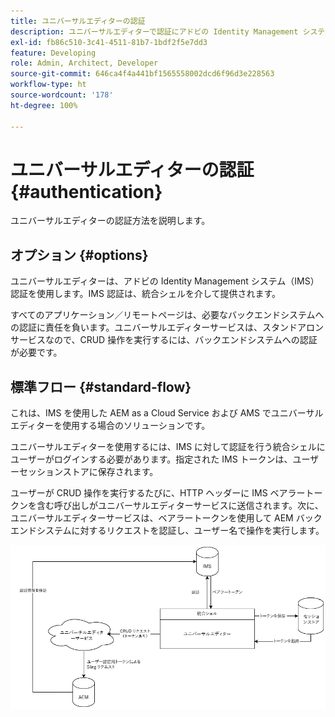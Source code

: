 ```yaml
---
title: ユニバーサルエディターの認証
description: ユニバーサルエディターで認証にアドビの Identity Management システム（IMS）を使用する方法について説明します。
exl-id: fb86c510-3c41-4511-81b7-1bdf2f5e7dd3
feature: Developing
role: Admin, Architect, Developer
source-git-commit: 646ca4f4a441bf1565558002dcd6f96d3e228563
workflow-type: ht
source-wordcount: '178'
ht-degree: 100%

---
```



# ユニバーサルエディターの認証 {#authentication}

ユニバーサルエディターの認証方法を説明します。

## オプション {#options}

ユニバーサルエディターは、アドビの Identity Management システム（IMS）認証を使用します。IMS 認証は、統合シェルを介して提供されます。

すべてのアプリケーション／リモートページは、必要なバックエンドシステムへの認証に責任を負います。ユニバーサルエディターサービスは、スタンドアロンサービスなので、CRUD 操作を実行するには、バックエンドシステムへの認証が必要です。

## 標準フロー {#standard-flow}

これは、IMS を使用した AEM as a Cloud Service および AMS でユニバーサルエディターを使用する場合のソリューションです。

ユニバーサルエディターを使用するには、IMS に対して認証を行う統合シェルにユーザーがログインする必要があります。指定された IMS トークンは、ユーザーセッションストアに保存されます。

ユーザーが CRUD 操作を実行するたびに、HTTP ヘッダーに IMS ベアラートークンを含む呼び出しがユニバーサルエディターサービスに送信されます。次に、ユニバーサルエディターサービスは、ベアラートークンを使用して AEM バックエンドシステムに対するリクエストを認証し、ユーザー名で操作を実行します。

![標準認証フロー](assets/standard-flow.png)
